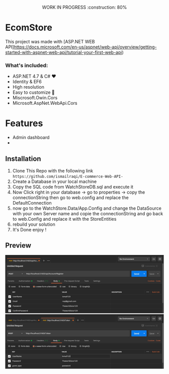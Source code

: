 <p align="center" font-size=60px>
  WORK IN PROGRESS  :construction:  80%
</p>

# EcomStore

This project was made with [ASP.NET WEB API]https://docs.microsoft.com/en-us/aspnet/web-api/overview/getting-started-with-aspnet-web-api/tutorial-your-first-web-api)
### What's included:

- ASP.NET 4.7 & C# :heart:
- Identity & EF6 
- High resolution
- Easy to customize :wrench:
- Miscrosoft.Owin.Cors
- Microsoft.AspNet.WebApi.Cors


# Features
- Admin dashboard
-


## Installation

1. Clone This Repo with the following link `https://github.com/ismailraqi/E-commerce-Web-API-`
2. Create a Database in your local machine 
3. Copy the SQL code from WatchStoreDB.sql and execute it
4. Now Click right in your database -> go to properties -> copy the connectionString then go to web.config and replace the DefaultConnection 
5. now go to the WatchStore.Data/App.Config and change the DataSource with your own Server name and copie the connectionString and go back to web.Config and replace it with the StoreEntities 
6. rebuild your solution  
7. It's Done enjoy !



## Preview
![Screenshot 1](WatchStore/Image/register.JPG)
![Screenshot 2](WatchStore/Image/login.jpg)

